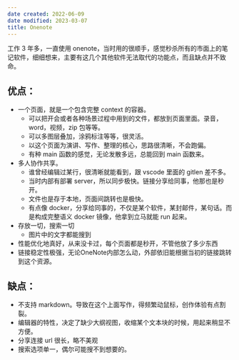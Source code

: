 ```yaml
---
date created: 2022-06-09
date modified: 2023-03-07
title: Onenote
---
```


工作 3 年多，一直使用 onenote，当时用的很顺手，感觉秒杀所有的市面上的笔记软件，细细想来，主要有这几个其他软件无法取代的功能点，而且缺点并不致命。

## 优点：

- 一个页面，就是一个包含完整 context 的容器。
	- 可以把开会或者各种场景过程中用到的文件，都放到页面里面。录音，word，视频，zip 包等等。
	- 可以多图层叠加，涂鸦标注等等，很灵活。
	- 以这个页面为演讲、写作、整理的核心，思路很清晰，不会跑偏。
	- 有种 main 函数的感觉，无论发散多远，总能回到 main 函数来。
- 多人协作共享。
	- 谁曾经编辑过某行，很清晰就能看到，跟 vscode 里面的 gitlen 差不多。
	- 当时内部有部署 server，所以同步极快。链接分享给同事，他那也是秒开。
	- 文件也是存于本地，页面间跳转也是极快。
	- 有点像 docker，分享给同事的，不仅是某个软件，某封邮件，某句话。而是构成完整语义 docker 镜像，他拿到立马就能 run 起来。
- 存放一切，搜索一切
	- 图片中的文字都能搜到
- 性能优化地真好，从来没卡过，每个页面都是秒开，不管他放了多少东西
- 链接稳定性极强，无论OneNote内部怎么动，外部依旧能根据当初的链接跳转到这个资源。

## 缺点：

- 不支持 markdown。导致在这个上面写作，得频繁动鼠标，创作体验有点割裂。
- 编辑器的特性，决定了缺少大纲视图，收缩某个文本块的时候，用起来稍显不方便。
- 分享连接 url 很长，略不美观
- 搜索选项单一，偶尔可能搜不到想要的。
